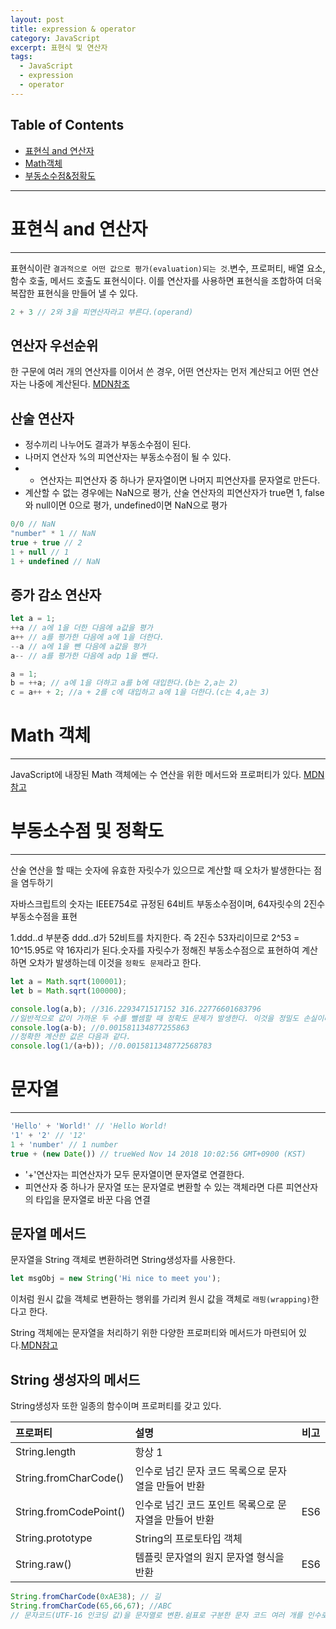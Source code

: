 ```yaml
---
layout: post
title: expression & operator
category: JavaScript
excerpt: 표현식 및 연산자
tags:
  - JavaScript 
  - expression
  - operator
---
```



## Table of Contents
 - [표현식 and 연산자](#표현식-and-연산자)
 - [Math객체](#math-객체)
 - [부동소수점&정확도](#부동소수점-및-정확도)


---

# 표현식 and 연산자
---
표현식이란 `결과적으로 어떤 값으로 평가(evaluation)되는 것`.변수, 프로퍼티, 배열 요소, 함수 호출, 메서드 호출도 표현식이다. 이를 연산자를 사용하면 표현식을 조합하여 더욱 복잡한 표현식을 만들어 낼 수 있다.

```js
2 + 3 // 2와 3을 피연산자라고 부른다.(operand)
```
## 연산자 우선순위

한 구문에 여러 개의 연산자를 이어서 쓴 경우, 어떤 연산자는 먼저 계산되고 어떤 연산자는 나중에 계산된다. [MDN참조](https://developer.mozilla.org/ko/docs/Web/JavaScript/Reference/Operators/%EC%97%B0%EC%82%B0%EC%9E%90_%EC%9A%B0%EC%84%A0%EC%88%9C%EC%9C%84)

## 산술 연산자

- 정수끼리 나누어도 결과가 부동소수점이 된다.
- 나머지 연산자 %의 피연산자는 부동소수점이 될 수 있다.
- + 연산자는 피연산자 중 하나가 문자열이면 나머지 피연산자를 문자열로 만든다.
- 계산할 수 없는 경우에는 NaN으로 평가, 산술 연산자의 피연산자가 true면 1, false와 null이면 0으로 평가, undefined이면 NaN으로 평가

```js
0/0 // NaN
"number" * 1 // NaN 
true + true // 2
1 + null // 1
1 + undefined // NaN
```

## 증가 감소 연산자

```js
let a = 1;
++a // a에 1을 더한 다음에 a값을 평가
a++ // a를 평가한 다음에 a에 1을 더한다.
--a // a에 1을 뺀 다음에 a값을 평가
a-- // a를 평가한 다음에 adp 1을 뺀다.
```

```js
a = 1;
b = ++a; // a에 1을 더하고 a를 b에 대입한다.(b는 2,a는 2)
c = a++ + 2; //a + 2를 c에 대입하고 a에 1을 더한다.(c는 4,a는 3)
```

# Math 객체
---

JavaScript에 내장된 Math 객체에는 수 연산을 위한 메서드와 프로퍼티가 있다. [MDN참고](https://developer.mozilla.org/ko/docs/Web/JavaScript/Reference/Global_Objects/Math)

# 부동소수점 및 정확도
---
산술 연산을 할 때는 숫자에 유효한 자릿수가 있으므로 계산할 때 오차가 발생한다는 점을 염두하기  

자바스크립트의 숫자는 IEEE754로 규정된 64비트 부동소수점이며, 64자릿수의 2진수 부동소수점을 표현

1.ddd..d  부분중 ddd..d가 52비트를 차지한다. 즉 2진수 53자리이므로 2^53 = 10^15.95로 약 16자리가 된다.숫자를 자릿수가 정해진 부동소수점으로 표현하여 계산하면 오차가 발생하는데 이것을 `정확도 문제`라고 한다.

```js
let a = Math.sqrt(100001);
let b = Math.sqrt(100000);

console.log(a,b); //316.2293471517152 316.22776601683796
//일반적으로 값이 가까운 두 수를 뺄셈할 때 정확도 문제가 발생한다. 이것을 정밀도 손실이라고 한다.
console.log(a-b); //0.001581134877255863
//정확한 계산한 값은 다음과 같다. 
console.log(1/(a+b)); //0.0015811348772568783
```

# 문자열
---
```js
'Hello' + 'World!' // 'Hello World!
'1' + '2' // '12'
1 + 'number' // 1 number
true + (new Date()) // trueWed Nov 14 2018 10:02:56 GMT+0900 (KST)
```
- '+'연산자는 피연산자가 모두 문자열이면 문자열로 연결한다.
- 피연산자 중 하나가 문자열 또는 문자열로 변환할 수 있는 객체라면 다른 피연산자의 타입을 문자열로 바꾼 다음 연결

## 문자열 메서드

문자열을 String 객체로 변환하려면 String생성자를 사용한다.
```js 
let msgObj = new String('Hi nice to meet you');
```
이처럼 원시 값을 객체로 변환하는 행위를 가리켜 원시 값을 객체로 `래핑(wrapping)`한다고 한다.


String 객체에는 문자열을 처리하기 위한 다양한 프로퍼티와 메서드가 마련되어 있다.[MDN참고](https://developer.mozilla.org/ko/docs/Web/JavaScript/Reference/Global_Objects/String)

## String 생성자의 메서드

String생성자 또한 일종의 함수이며 프로퍼티를 갖고 있다. 

|     프로퍼티    |     설명      |     비고    |
|     :------   |     :------- | :------    |
| String.length | 항상 1 |        |
| String.fromCharCode() | 인수로 넘긴 문자 코드 목록으로 문자열을 만들어 반환 | |
| String.fromCodePoint() | 인수로 넘긴 코드 포인트 목록으로 문자열을 만들어 반환 | ES6 |
| String.prototype | String의 프로토타입 객체 | |
| String.raw() | 템플릿 문자열의 원지 문자열 형식을 반환 | ES6 |

```js
String.fromCharCode(0xAE38); // 길
String.fromCharCode(65,66,67); //ABC
// 문자코드(UTF-16 인코딩 값)을 문자열로 변환.쉼표로 구분한 문자 코드 여러 개를 인수로 넘기면 각 문자 코드가 뜻하는 문자를 문자열로 연결
```


